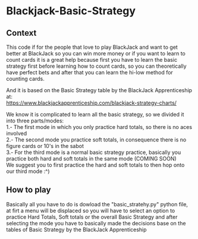 # Blackjack-Basic-Strategy

## Context

This code if for the people that love to play BlackJack and want to get better at BlackJack so you can win more money
or if you want to learn to count cards it is a great help because first you have to learn the basic strategy first before learning how to count cards, so you can theoretically have perfect bets and after that you can learn the hi-low method for counting cards.

And it is based on the Basic Strategy table by the BlackJack Apprenticeship at: <br />
https://www.blackjackapprenticeship.com/blackjack-strategy-charts/

We know it is complicated to learn all the basic strategy, so we divided it into three parts/modes: <br />
1.- The first mode in which you only practice hard totals, so there is no aces involved <br />
2.- The second mode you practice soft totals, in consequence there is no figure cards or 10's in the sabot <br />
3.- For the third mode is a normal basic strategy practice, basically you practice both hard and soft totals in the same mode (COMING SOON) <br />
We suggest you to first practice the hard and soft totals to then hop onto our third mode :^) 

## How to play 

Basically all you have to do is dowload the "basic_stratehy.py" python file, at firt a menu will be displaced so you will have to select an option to practice Hard Totals, Soft totals or the overall Basic Strategy and after selecting the mode you have to basically made the decisions base on the tables of Basic Strategy by the BlackJack Apprenticeship
